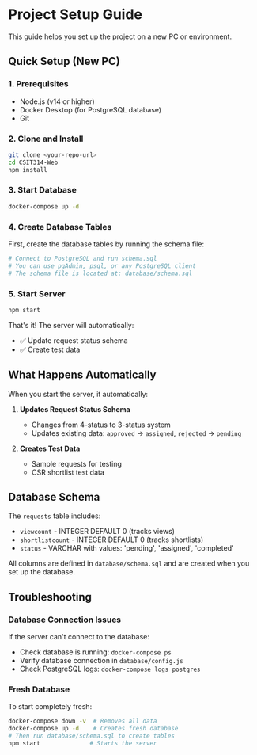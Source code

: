 # Project Setup Guide

This guide helps you set up the project on a new PC or environment.

## Quick Setup (New PC)

### 1. Prerequisites
- Node.js (v14 or higher)
- Docker Desktop (for PostgreSQL database)
- Git

### 2. Clone and Install
```bash
git clone <your-repo-url>
cd CSIT314-Web
npm install
```

### 3. Start Database
```bash
docker-compose up -d
```

### 4. Create Database Tables

First, create the database tables by running the schema file:

```bash
# Connect to PostgreSQL and run schema.sql
# You can use pgAdmin, psql, or any PostgreSQL client
# The schema file is located at: database/schema.sql
```

### 5. Start Server
```bash
npm start
```

That's it! The server will automatically:
- ✅ Update request status schema
- ✅ Create test data

## What Happens Automatically

When you start the server, it automatically:

1. **Updates Request Status Schema**
   - Changes from 4-status to 3-status system
   - Updates existing data: `approved` → `assigned`, `rejected` → `pending`

2. **Creates Test Data**
   - Sample requests for testing
   - CSR shortlist test data

## Database Schema

The `requests` table includes:
- `viewcount` - INTEGER DEFAULT 0 (tracks views)
- `shortlistcount` - INTEGER DEFAULT 0 (tracks shortlists)
- `status` - VARCHAR with values: 'pending', 'assigned', 'completed'

All columns are defined in `database/schema.sql` and are created when you set up the database.

## Troubleshooting

### Database Connection Issues
If the server can't connect to the database:
- Check database is running: `docker-compose ps`
- Verify database connection in `database/config.js`
- Check PostgreSQL logs: `docker-compose logs postgres`

### Fresh Database
To start completely fresh:
```bash
docker-compose down -v  # Removes all data
docker-compose up -d    # Creates fresh database
# Then run database/schema.sql to create tables
npm start              # Starts the server
```
